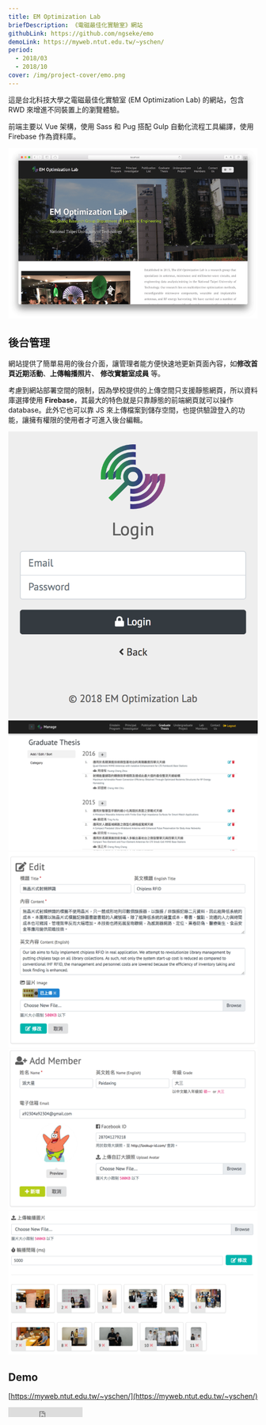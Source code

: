 ```yaml
---
title: EM Optimization Lab
briefDescription: 《電磁最佳化實驗室》網站
githubLink: https://github.com/ngseke/emo
demoLink: https://myweb.ntut.edu.tw/~yschen/
period:
  - 2018/03
  - 2018/10
cover: /img/project-cover/emo.png
---
```



這是台北科技大學之電磁最佳化實驗室 (EM Optimization Lab) 的網站，包含 RWD 來增進不同裝置上的瀏覽體驗。

前端主要以 Vue 架構，使用 Sass 和 Pug 搭配 Gulp 自動化流程工具編譯，使用 Firebase 作為資料庫。

![首頁](../../assets/img/article/emo/cover.png)

## 後台管理

網站提供了簡單易用的後台介面，讓管理者能方便快速地更新頁面內容，如**修改首頁近期活動**、**上傳輪播照片**、 **修改實驗室成員** 等。

考慮到網站部署空間的限制，因為學校提供的上傳空間只支援靜態網頁，所以資料庫選擇使用 **Firebase**，其最大的特色就是只靠靜態的前端網頁就可以操作 database。此外它也可以靠 JS 來上傳檔案到儲存空間，也提供驗證登入的功能，讓擁有權限的使用者才可進入後台編輯。

![登入後台](../../assets/img/article/emo/login.png)
![後台介面](../../assets/img/article/emo/manage-thesis.png)
![編輯研究項目](../../assets/img/article/emo/manage-research.png)
![編輯實驗室成員](../../assets/img/article/emo/manage-member.png)
![上傳輪播照片(可拖曳排序)](../../assets/img/article/emo/manage-carousel.png)

## Demo

[https://myweb.ntut.edu.tw/~yschen/](https://myweb.ntut.edu.tw/~yschen/)

<iframe src="https://ghbtns.com/github-btn.html?user=ngseke&repo=emo&type=star&count=false" frameborder="0" scrolling="0" width="150" height="20"></iframe>
